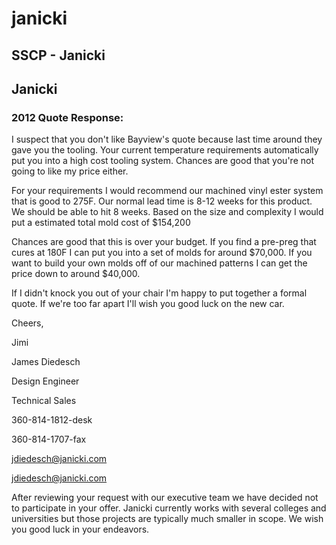 # janicki

## SSCP - Janicki

## Janicki

### 2012 Quote Response:

I suspect that you don't like Bayview's quote because last time around they gave you the tooling.  Your current temperature requirements automatically put you into a high cost tooling system.  Chances are good that you're not going to like my price either.

For your requirements I would recommend our machined vinyl ester system that is good to 275F.  Our normal lead time is 8-12 weeks for this product.  We should be able to hit 8 weeks.  Based on the size and complexity I would put a estimated total mold cost of $154,200

Chances are good that this is over your budget.  If you find a pre-preg that cures at 180F I can put you into a set of molds for around $70,000.  If you want to build your own molds off of our machined patterns I can get the price down to around $40,000.

If I didn't knock you out of your chair I'm happy to put together a formal quote.  If we're too far apart I'll wish you good luck on the new car.

Cheers,

Jimi&#x20;

James Diedesch

Design Engineer

Technical Sales

360-814-1812-desk

360-814-1707-fax

jdiedesch@janicki.com

[jdiedesch@janicki.com](mailto:jdiedesch@janicki.com)

After reviewing your request with our executive team we have decided not to participate in your offer.  Janicki currently works with several colleges and universities but those projects are typically much smaller in scope.  We wish you good luck in your endeavors.
